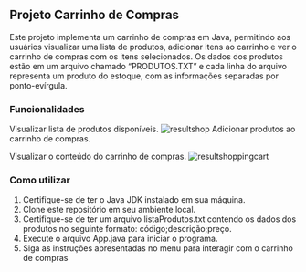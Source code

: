## Projeto Carrinho de Compras

Este projeto implementa um carrinho de compras em Java, permitindo aos usuários visualizar uma lista de produtos, adicionar itens ao carrinho e ver o carrinho de compras com os itens selecionados. Os dados dos produtos estão em um arquivo chamado “PRODUTOS.TXT” e cada linha do arquivo representa um produto do estoque, com as informações separadas por ponto-evírgula.

### Funcionalidades

Visualizar lista de produtos disponíveis.
![resultshop](https://github.com/gustavodetoni/shoppingCart/assets/106715191/0bf78933-7096-4ba4-a7c7-7304590c7e8c)
Adicionar produtos ao carrinho de compras.

Visualizar o conteúdo do carrinho de compras.
![resultshoppingcart](https://github.com/gustavodetoni/shoppingCart/assets/106715191/5f27d661-115b-4160-b658-8fb950c4a6e0)

### Como utilizar
1. Certifique-se de ter o Java JDK instalado em sua máquina.
2. Clone este repositório em seu ambiente local.
3. Certifique-se de ter um arquivo listaProdutos.txt contendo os dados dos produtos no seguinte formato: código;descrição;preço.
4. Execute o arquivo App.java para iniciar o programa.
5. Siga as instruções apresentadas no menu para interagir com o carrinho de compras

